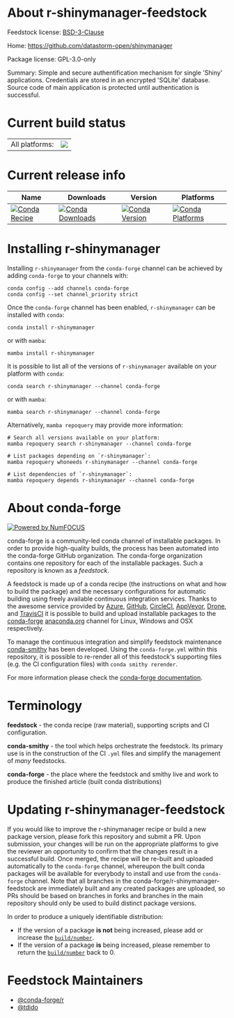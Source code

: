 About r-shinymanager-feedstock
==============================

Feedstock license: [BSD-3-Clause](https://github.com/conda-forge/r-shinymanager-feedstock/blob/main/LICENSE.txt)

Home: https://github.com/datastorm-open/shinymanager

Package license: GPL-3.0-only

Summary: Simple and secure authentification mechanism for single 'Shiny' applications. Credentials are stored in an encrypted 'SQLite' database. Source code of main application is protected until authentication is successful.

Current build status
====================


<table><tr><td>All platforms:</td>
    <td>
      <a href="https://dev.azure.com/conda-forge/feedstock-builds/_build/latest?definitionId=13990&branchName=main">
        <img src="https://dev.azure.com/conda-forge/feedstock-builds/_apis/build/status/r-shinymanager-feedstock?branchName=main">
      </a>
    </td>
  </tr>
</table>

Current release info
====================

| Name | Downloads | Version | Platforms |
| --- | --- | --- | --- |
| [![Conda Recipe](https://img.shields.io/badge/recipe-r--shinymanager-green.svg)](https://anaconda.org/conda-forge/r-shinymanager) | [![Conda Downloads](https://img.shields.io/conda/dn/conda-forge/r-shinymanager.svg)](https://anaconda.org/conda-forge/r-shinymanager) | [![Conda Version](https://img.shields.io/conda/vn/conda-forge/r-shinymanager.svg)](https://anaconda.org/conda-forge/r-shinymanager) | [![Conda Platforms](https://img.shields.io/conda/pn/conda-forge/r-shinymanager.svg)](https://anaconda.org/conda-forge/r-shinymanager) |

Installing r-shinymanager
=========================

Installing `r-shinymanager` from the `conda-forge` channel can be achieved by adding `conda-forge` to your channels with:

```
conda config --add channels conda-forge
conda config --set channel_priority strict
```

Once the `conda-forge` channel has been enabled, `r-shinymanager` can be installed with `conda`:

```
conda install r-shinymanager
```

or with `mamba`:

```
mamba install r-shinymanager
```

It is possible to list all of the versions of `r-shinymanager` available on your platform with `conda`:

```
conda search r-shinymanager --channel conda-forge
```

or with `mamba`:

```
mamba search r-shinymanager --channel conda-forge
```

Alternatively, `mamba repoquery` may provide more information:

```
# Search all versions available on your platform:
mamba repoquery search r-shinymanager --channel conda-forge

# List packages depending on `r-shinymanager`:
mamba repoquery whoneeds r-shinymanager --channel conda-forge

# List dependencies of `r-shinymanager`:
mamba repoquery depends r-shinymanager --channel conda-forge
```


About conda-forge
=================

[![Powered by
NumFOCUS](https://img.shields.io/badge/powered%20by-NumFOCUS-orange.svg?style=flat&colorA=E1523D&colorB=007D8A)](https://numfocus.org)

conda-forge is a community-led conda channel of installable packages.
In order to provide high-quality builds, the process has been automated into the
conda-forge GitHub organization. The conda-forge organization contains one repository
for each of the installable packages. Such a repository is known as a *feedstock*.

A feedstock is made up of a conda recipe (the instructions on what and how to build
the package) and the necessary configurations for automatic building using freely
available continuous integration services. Thanks to the awesome service provided by
[Azure](https://azure.microsoft.com/en-us/services/devops/), [GitHub](https://github.com/),
[CircleCI](https://circleci.com/), [AppVeyor](https://www.appveyor.com/),
[Drone](https://cloud.drone.io/welcome), and [TravisCI](https://travis-ci.com/)
it is possible to build and upload installable packages to the
[conda-forge](https://anaconda.org/conda-forge) [anaconda.org](https://anaconda.org/)
channel for Linux, Windows and OSX respectively.

To manage the continuous integration and simplify feedstock maintenance
[conda-smithy](https://github.com/conda-forge/conda-smithy) has been developed.
Using the ``conda-forge.yml`` within this repository, it is possible to re-render all of
this feedstock's supporting files (e.g. the CI configuration files) with ``conda smithy rerender``.

For more information please check the [conda-forge documentation](https://conda-forge.org/docs/).

Terminology
===========

**feedstock** - the conda recipe (raw material), supporting scripts and CI configuration.

**conda-smithy** - the tool which helps orchestrate the feedstock.
                   Its primary use is in the construction of the CI ``.yml`` files
                   and simplify the management of *many* feedstocks.

**conda-forge** - the place where the feedstock and smithy live and work to
                  produce the finished article (built conda distributions)


Updating r-shinymanager-feedstock
=================================

If you would like to improve the r-shinymanager recipe or build a new
package version, please fork this repository and submit a PR. Upon submission,
your changes will be run on the appropriate platforms to give the reviewer an
opportunity to confirm that the changes result in a successful build. Once
merged, the recipe will be re-built and uploaded automatically to the
`conda-forge` channel, whereupon the built conda packages will be available for
everybody to install and use from the `conda-forge` channel.
Note that all branches in the conda-forge/r-shinymanager-feedstock are
immediately built and any created packages are uploaded, so PRs should be based
on branches in forks and branches in the main repository should only be used to
build distinct package versions.

In order to produce a uniquely identifiable distribution:
 * If the version of a package **is not** being increased, please add or increase
   the [``build/number``](https://docs.conda.io/projects/conda-build/en/latest/resources/define-metadata.html#build-number-and-string).
 * If the version of a package **is** being increased, please remember to return
   the [``build/number``](https://docs.conda.io/projects/conda-build/en/latest/resources/define-metadata.html#build-number-and-string)
   back to 0.

Feedstock Maintainers
=====================

* [@conda-forge/r](https://github.com/conda-forge/r/)
* [@tdido](https://github.com/tdido/)

